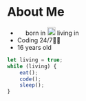 # **About Me**

* <img src="https://upload.wikimedia.org/wikipedia/commons/thumb/f/fe/Flag_of_Egypt.svg/220px-Flag_of_Egypt.svg.png" width="15"/> born in <img src="https://upload.wikimedia.org/wikipedia/commons/c/cb/Flag_of_the_United_Arab_Emirates.svg" width="19"/> living in <img src="https://upload.wikimedia.org/wikipedia/commons/thumb/2/2c/Flag_of_Bahrain.svg/255px-Flag_of_Bahrain.svg.png" width="15"/>
* Coding 24/7🐱‍💻
* 16 years old

```javascript
let living = true;
while (living) {
    eat();
    code();
    sleep();
}
```
